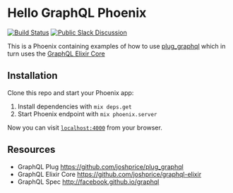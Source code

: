 # Hello GraphQL Phoenix

[![Build Status](https://travis-ci.org/joshprice/hello_graphql_phoenix.svg)](https://travis-ci.org/joshprice/hello_graphql_phoenix)
[![Public Slack Discussion](https://graphql-slack.herokuapp.com/badge.svg)](https://graphql-slack.herokuapp.com/)

This is a Phoenix containing examples of how to use [plug_graphql](https://github.com/joshprice/plug_graphql) which in turn uses the [GraphQL Elixir Core](https://github.com/joshprice/graphql-elixir)

## Installation

Clone this repo and start your Phoenix app:

  1. Install dependencies with `mix deps.get`
  2. Start Phoenix endpoint with `mix phoenix.server`

Now you can visit [`localhost:4000`](http://localhost:4000) from your browser.

## Resources

* GraphQL Plug https://github.com/joshprice/plug_graphql
* GraphQL Elixir Core https://github.com/joshprice/graphql-elixir
* GraphQL Spec http://facebook.github.io/graphql

